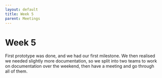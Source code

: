 ```yaml
---
layout: default
title: Week 5
parent: Meetings
---
```


# Week 5

First prototype was done, and we had our first milestone. We then realised we needed slightly more documentation, so we split into two teams to work on documentation over the weekend, then have a meeting and go through all of them.
